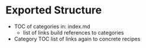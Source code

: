 # Exported Structure

- TOC of categories in: index.md
    - list of links build references to categories
- Category TOC list of links again to concrete recipes